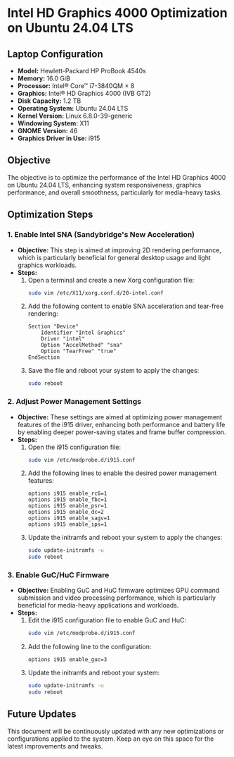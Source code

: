 
# Intel HD Graphics 4000 Optimization on Ubuntu 24.04 LTS

## Laptop Configuration
- **Model:** Hewlett-Packard HP ProBook 4540s
- **Memory:** 16.0 GiB
- **Processor:** Intel® Core™ i7-3840QM × 8
- **Graphics:** Intel® HD Graphics 4000 (IVB GT2)
- **Disk Capacity:** 1.2 TB
- **Operating System:** Ubuntu 24.04 LTS
- **Kernel Version:** Linux 6.8.0-39-generic
- **Windowing System:** X11
- **GNOME Version:** 46
- **Graphics Driver in Use:** i915

## Objective
The objective is to optimize the performance of the Intel HD Graphics 4000 on Ubuntu 24.04 LTS, enhancing system responsiveness, graphics performance, and overall smoothness, particularly for media-heavy tasks.

## Optimization Steps

### 1. Enable Intel SNA (Sandybridge's New Acceleration)
- **Objective:** This step is aimed at improving 2D rendering performance, which is particularly beneficial for general desktop usage and light graphics workloads.
- **Steps:**
  1. Open a terminal and create a new Xorg configuration file:
     ```bash
     sudo vim /etc/X11/xorg.conf.d/20-intel.conf
     ```
  2. Add the following content to enable SNA acceleration and tear-free rendering:
     ```plaintext
     Section "Device"
         Identifier "Intel Graphics"
         Driver "intel"
         Option "AccelMethod" "sna"
         Option "TearFree" "true"
     EndSection
     ```
  3. Save the file and reboot your system to apply the changes:
     ```bash
     sudo reboot
     ```

### 2. Adjust Power Management Settings
- **Objective:** These settings are aimed at optimizing power management features of the i915 driver, enhancing both performance and battery life by enabling deeper power-saving states and frame buffer compression.
- **Steps:**
  1. Open the i915 configuration file:
     ```bash
     sudo vim /etc/modprobe.d/i915.conf
     ```
  2. Add the following lines to enable the desired power management features:
     ```plaintext
     options i915 enable_rc6=1
     options i915 enable_fbc=1
     options i915 enable_psr=1
     options i915 enable_dc=2
     options i915 enable_sagv=1
     options i915 enable_ips=1
     ```
  3. Update the initramfs and reboot your system to apply the changes:
     ```bash
     sudo update-initramfs -u
     sudo reboot
     ```

### 3. Enable GuC/HuC Firmware
- **Objective:** Enabling GuC and HuC firmware optimizes GPU command submission and video processing performance, which is particularly beneficial for media-heavy applications and workloads.
- **Steps:**
  1. Edit the i915 configuration file to enable GuC and HuC:
     ```bash
     sudo vim /etc/modprobe.d/i915.conf
     ```
  2. Add the following line to the configuration:
     ```plaintext
     options i915 enable_guc=3
     ```
  3. Update the initramfs and reboot your system:
     ```bash
     sudo update-initramfs -u
     sudo reboot
     ```

## Future Updates
This document will be continuously updated with any new optimizations or configurations applied to the system. Keep an eye on this space for the latest improvements and tweaks.


